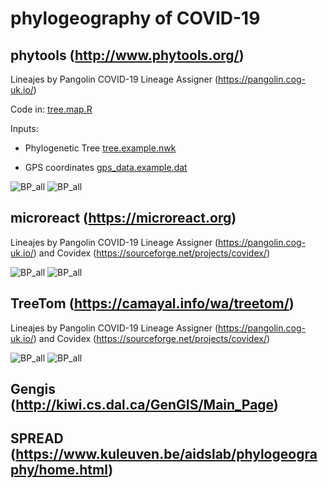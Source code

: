 # phylogeography of COVID-19

## phytools (http://www.phytools.org/)

Lineajes by Pangolin COVID-19 Lineage Assigner (https://pangolin.cog-uk.io/) 

Code in: [tree.map.R](https://github.com/AgustinPardo/phylogeography/blob/master/tree_map.R)

Inputs:

* Phylogenetic Tree [tree.example.nwk](https://github.com/AgustinPardo/phylogeography/blob/master/gps_data.example.dat)

* GPS coordinates [gps_data.example.dat](https://github.com/AgustinPardo/phylogeography/blob/master/gps_data.example.dat)

![BP_all](https://github.com/AgustinPardo/phylogeography/blob/master/LATAM-linajes%2Barbol%2Bmapa.pn)
![BP_all](https://github.com/AgustinPardo/phylogeography/blob/master/Argentina-Patagonia-Referencias%2BArbol%2BMapa%2BLinajes.pn)

## microreact (https://microreact.org)

Lineajes by Pangolin COVID-19 Lineage Assigner (https://pangolin.cog-uk.io/) and Covidex (https://sourceforge.net/projects/covidex/)

![BP_all](https://github.com/AgustinPardo/phylogeography/blob/master/AMBA_BSAS_mapa%2Barbol%2Blinajes.pn)
![BP_all](https://github.com/AgustinPardo/phylogeography/blob/master/CABA_mapa%2Barbol%2Blinajes.pn)


## TreeTom (https://camayal.info/wa/treetom/)

Lineajes by Pangolin COVID-19 Lineage Assigner (https://pangolin.cog-uk.io/) and Covidex (https://sourceforge.net/projects/covidex/)

![BP_all](https://github.com/AgustinPardo/phylogeography/blob/master/cabaTreeTom.pn)
![BP_all](https://github.com/AgustinPardo/phylogeography/blob/master/gbaTreeToom.pn)


## Gengis (http://kiwi.cs.dal.ca/GenGIS/Main_Page)


## SPREAD (https://www.kuleuven.be/aidslab/phylogeography/home.html)
